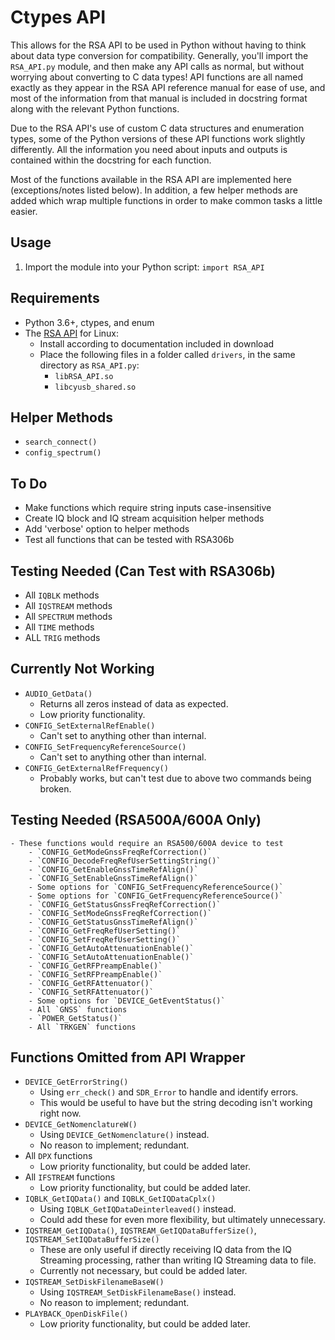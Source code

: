 
Ctypes API
==========

This allows for the RSA API to be used in Python without having to think about data type conversion for compatibility. Generally, you'll import the `RSA_API.py` module, and then make any API calls as normal, but without worrying about converting to C data types! API functions are all named exactly as they appear in the RSA API reference manual for ease of use, and most of the information from that manual is included in docstring format along with the relevant Python functions.

Due to the RSA API's use of custom C data structures and enumeration types, some of the Python versions of these API functions work slightly differently. All the information you need about inputs and outputs is contained within the docstring for each function.

Most of the functions available in the RSA API are implemented here (exceptions/notes listed below). In addition, a few helper methods are added which wrap multiple functions in order to make common tasks a little easier.

Usage
-----
1. Import the module into your Python script: `import RSA_API`

Requirements
------------
- Python 3.6+, ctypes, and enum
- The [RSA API](https://www.tek.com/spectrum-analyzer/rsa306-software/rsa-application-programming-interface--api-for-64bit-linux--v100014) for Linux:
	- Install according to documentation included in download
	- Place the following files in a folder called `drivers`, in the same directory as `RSA_API.py`:
		- `libRSA_API.so`
		- `libcyusb_shared.so` 

Helper Methods
--------------
- `search_connect()`
- `config_spectrum()`

To Do
-----
- Make functions which require string inputs case-insensitive
- Create IQ block and IQ stream acquisition helper methods
- Add 'verbose' option to helper methods
- Test all functions that can be tested with RSA306b


Testing Needed (Can Test with RSA306b)
--------------------------------------
- All `IQBLK` methods
- All `IQSTREAM` methods
- All `SPECTRUM` methods
- All `TIME` methods
- ALL `TRIG` methods

Currently Not Working
---------------------
- `AUDIO_GetData()`
	- Returns all zeros instead of data as expected.
	- Low priority functionality.
- `CONFIG_SetExternalRefEnable()`
	- Can't set to anything other than internal.
- `CONFIG_SetFrequencyReferenceSource()`
	- Can't set to anything other than internal.
- `CONFIG_GetExternalRefFrequency()`
	- Probably works, but can't test due to above two commands being broken.

Testing Needed (RSA500A/600A Only)
----------------------------------
	- These functions would require an RSA500/600A device to test
		- `CONFIG_GetModeGnssFreqRefCorrection()`
		- `CONFIG_DecodeFreqRefUserSettingString()`
		- `CONFIG_GetEnableGnssTimeRefAlign()`
		- `CONFIG_SetEnableGnssTimeRefAlign()`
		- Some options for `CONFIG_SetFrequencyReferenceSource()`
		- Some options for `CONFIG_GetFrequencyReferenceSource()`
		- `CONFIG_GetStatusGnssFreqRefCorrection()`
		- `CONFIG_SetModeGnssFreqRefCorrection()`
		- `CONFIG_GetStatusGnssTimeRefAlign()`
		- `CONFIG_GetFreqRefUserSetting()`
		- `CONFIG_SetFreqRefUserSetting()`
		- `CONFIG_GetAutoAttenuationEnable()`
		- `CONFIG_SetAutoAttenuationEnable()`
		- `CONFIG_GetRFPreampEnable()`
		- `CONFIG_SetRFPreampEnable()`
		- `CONFIG_GetRFAttenuator()`
		- `CONFIG_SetRFAttenuator()`
		- Some options for `DEVICE_GetEventStatus()`
		- All `GNSS` functions
		- `POWER_GetStatus()`
		- All `TRKGEN` functions

Functions Omitted from API Wrapper
----------------------------------
- `DEVICE_GetErrorString()`
	- Using `err_check()` and `SDR_Error` to handle and identify errors.
	- This would be useful to have but the string decoding isn't working right now.
- `DEVICE_GetNomenclatureW()`
	- Using `DEVICE_GetNomenclature()` instead.
	- No reason to implement; redundant.
- All `DPX` functions
	- Low priority functionality, but could be added later.
- All `IFSTREAM` functions
	- Low priority functionality, but could be added later.
- `IQBLK_GetIQData()` and `IQBLK_GetIQDataCplx()`
	- Using `IQBLK_GetIQDataDeinterleaved()` instead.
	- Could add these for even more flexibility, but ultimately unnecessary.
- `IQSTREAM_GetIQData()`, `IQSTREAM_GetIQDataBufferSize()`, `IQSTREAM_SetIQDataBufferSize()`
	- These are only useful if directly receiving IQ data from the IQ Streaming processing, rather than writing IQ Streaming data to file.
	- Currently not necessary, but could be added later.
- `IQSTREAM_SetDiskFilenameBaseW()`
	- Using `IQSTREAM_SetDiskFilenameBase()` instead.
	- No reason to implement; redundant.
- `PLAYBACK_OpenDiskFile()`
	- Low priority functionality, but could be added later.
